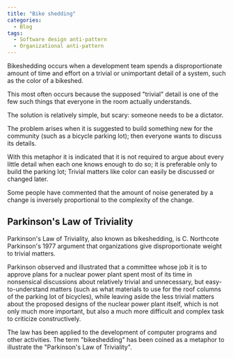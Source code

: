 ```yaml
---
title: "Bike shedding"
categories:
  - Blog
tags:
  - Software design anti-pattern
  - Organizational anti-pattern
---
```


Bikeshedding occurs when a development team spends a disproportionate amount of time and effort on a trivial or unimportant detail of a system, such as the color of a bikeshed.

This most often occurs because the supposed "trivial" detail is one of the few such things that everyone in the room actually understands.

The solution is relatively simple, but scary: someone needs to be a dictator. 

The problem arises when it is suggested to build something new for the community (such as a bicycle parking lot); then everyone wants to discuss its details. 

With this metaphor it is indicated that it is not required to argue about every little detail when each one knows enough to do so; it is preferable only to build the parking lot; Trivial matters like color can easily be discussed or changed later.

Some people have commented that the amount of noise generated by a change is inversely proportional to the complexity of the change.

<h2>Parkinson's Law of Triviality</h2>

Parkinson's Law of Triviality, also known as bikeshedding, is C. Northcote Parkinson's 1977 argument that organizations give disproportionate weight to trivial matters.

Parkinson observed and illustrated that a committee whose job it is to approve plans for a nuclear power plant spent most of its time in nonsensical discussions about relatively trivial and unnecessary, but easy-to-understand matters (such as what materials to use for the roof columns of the parking lot of bicycles), while leaving aside the less trivial matters about the proposed designs of the nuclear power plant itself, which is not only much more important, but also a much more difficult and complex task to criticize constructively.

The law has been applied to the development of computer programs and other activities. The term "bikeshedding" has been coined as a metaphor to illustrate the "Parkinson's Law of Triviality".
